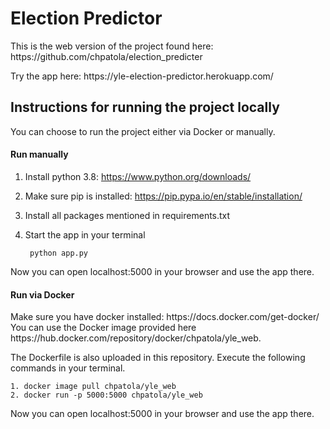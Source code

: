 <h1>Election Predictor</h1>
<p>This is the web version of the project found here: https://github.com/chpatola/election_predicter</p>
<p>Try the app here: https://yle-election-predictor.herokuapp.com/</p>

<h2>Instructions for running the project locally</h2>
You can choose to run the project either via Docker or manually.

<h4>Run manually</h4>

1. Install python 3.8: https://www.python.org/downloads/
2. Make sure pip is installed: https://pip.pypa.io/en/stable/installation/
3. Install all packages mentioned in requirements.txt
4. Start the app in your terminal
      
        python app.py

Now you can open localhost:5000 in your browser and use the app there.


<h4>Run via Docker</h4>
Make sure you have docker installed: https://docs.docker.com/get-docker/
You can use the Docker image provided here https://hub.docker.com/repository/docker/chpatola/yle_web.

The Dockerfile is also uploaded in this repository. Execute the following commands in your terminal.

    1. docker image pull chpatola/yle_web
    2. docker run -p 5000:5000 chpatola/yle_web
    
Now you can open localhost:5000 in your browser and use the app there.    
    
    


